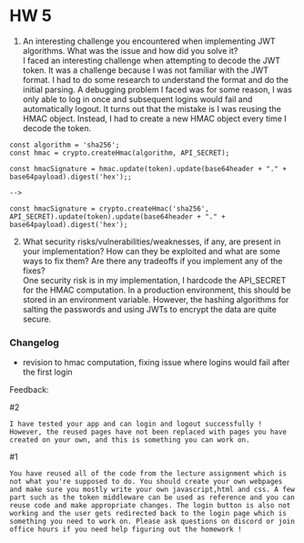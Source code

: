 # HW 5

1. An interesting challenge you encountered when implementing JWT algorithms. What was the issue and how did you solve it?  
I faced an interesting challenge when attempting to decode the JWT token. It was a challenge because I was not familiar with the JWT format. I had to do some research to understand the format and do the initial parsing. A debugging problem I faced was for some reason, I was only able to log in once and subsequent logins would fail and automatically logout. It turns out that the mistake is I was reusing the HMAC object. Instead, I had to create a new HMAC object every time I decode the token.

```
const algorithm = 'sha256';
const hmac = crypto.createHmac(algorithm, API_SECRET);

const hmacSignature = hmac.update(token).update(base64header + "." + base64payload).digest('hex');;

-->

const hmacSignature = crypto.createHmac('sha256', API_SECRET).update(token).update(base64header + "." + base64payload).digest('hex');

```

2. What security risks/vulnerabilities/weaknesses, if any, are present in your implementation? How can they be exploited and what are some ways to fix them? Are there any tradeoffs if you implement any of the fixes?  
One security risk is in my implementation, I hardcode the API_SECRET for the HMAC computation. In a production environment, this should be stored in an environment variable. However, the hashing algorithms for salting the passwords and using JWTs to encrypt the data are quite secure.


### Changelog

- revision to hmac computation, fixing issue where logins would fail after the first login

Feedback:  

#2
```
I have tested your app and can login and logout successfully ! However, the reused pages have not been replaced with pages you have created on your own, and this is something you can work on.
```

#1
```
You have reused all of the code from the lecture assignment which is not what you're supposed to do. You should create your own webpages and make sure you mostly write your own javascript,html and css. A few part such as the token middleware can be used as reference and you can reuse code and make appropriate changes. The login button is also not working and the user gets redirected back to the login page which is something you need to work on. Please ask questions on discord or join office hours if you need help figuring out the homework !
```


